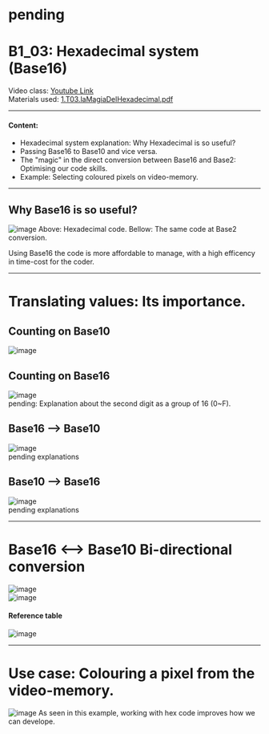 # pending

# B1_03: Hexadecimal system (Base16)
Video class: [Youtube Link](https://youtu.be/69aj0Vs8D8c)  
Materials used: [ 1.T03.laMagiaDelHexadecimal.pdf ](https://github.com/alexandrglm/elearning_tools/blob/9fbf9fd84dfc8a0c79fb6fee964eee4361816353/z80asmmooc/contents/Course/MODULE_1%3ASprite_in_machine_Code/B01_THEORY/B01_materials/1.T03.laMagiaDelHexadecimal.pdf)
***

#### Content:  
- Hexadecimal system explanation: Why Hexadecimal is so useful?  
- Passing Base16 to Base10 and vice versa.  
- The "magic" in the direct conversion between Base16 and Base2: Optimising our code skills.  
- Example: Selecting coloured pixels on video-memory.    
***

## Why Base16 is so useful?
![image](https://github.com/user-attachments/assets/a5bdb494-fc05-4a46-a45d-8679a293d961)
Above: Hexadecimal code.
Bellow: The same code at Base2 conversion.

Using Base16 the code is more affordable to manage, with a high efficency in time-cost for the coder.
***
# Translating values: Its importance.

## Counting on Base10
![image](https://github.com/user-attachments/assets/5ca857dd-7753-4fe9-9911-acffeb9e32cf)  

## Counting on Base16
![image](https://github.com/user-attachments/assets/8606e252-48e7-4537-bbd6-9be4b96912d4)  
pending: Explanation about the second digit as a group of 16 (0~F).  

## Base16 --> Base10
![image](https://github.com/user-attachments/assets/25a3b7e0-eb89-4e0f-a7d9-701734fa19f9)  
pending explanations  

## Base10 --> Base16
![image](https://github.com/user-attachments/assets/d97bf3f8-9558-466e-b31d-2a2a02386286)  
pending explanations  
***
# Base16 <--> Base10 Bi-directional conversion
![image](https://github.com/user-attachments/assets/67f91461-c863-4d5d-a38e-d45ef47be6e1)  
![image](https://github.com/user-attachments/assets/acb60b9e-bc78-4c35-be1e-5d117a93ae26)
#### Reference table
![image](https://github.com/user-attachments/assets/b190e5e5-415b-44b1-84e9-a0ed7dcb700b)
***
# Use case: Colouring a pixel from the video-memory.
![image](https://github.com/user-attachments/assets/def27e10-cea3-4278-af56-b2e763259b6c)
As seen in this example, working with hex code improves how we can develope.





